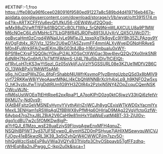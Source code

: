 #EXTINF:-1,froo
https://ffe080a96f6cee0280916f9580ed91227a8c589bd4d419716eb467a-apidata.googleusercontent.com/download/storage/v1/b/wyat/o/tt3915174.mp4?jk=ARTXCFFtVu6evQfUfkU56-i0EW4Wujf2QOgd-wMx98uDVwftTfEFlk61BQClCcBOLf1Wkz_5rQN9NrnWLAXCULU8a9P1MWM6cNOeC6iLdVMbHcS71LbGP8fR45JROPp8913UUyXrV_QX5CUWcD71-opBvcaHmt0zCrpd4WNaiUyLe9M1eJ3_tqxqXg11k8gyEc9IYBh35ZLPAzgy9YAVOgFdt4x_IR7jVIz_125hr2U6wDTASZsymFF4mmlALXyWvejDGNqHRAveSM0n4FuWrk9FAi2wdEKmJBkG03t4JBq-h16rUmbuaIu0xWY-BPSf8eCXrpF1QQGkcYGkuPi2ALXOSpCtXWjGac3bw4IevQ2Qy2Xo0lnkSNR6dNRH7NvGn6hfU7pTM11FANmS-Ul4L78ul5bJDIvTtCiEIQt-qf1RvLoH7cKS3wYtSpzl_Gz05sVkljFJuVzlY5GSSURL08e3KZUe1MDfV2B6COi_13WkBPxiV1MtWf5sAM-s6g_hiCizqPWsZGo_6fqFrShabbf4UWfrKsvmoP1yzBmtgUzbzQSd3x8bMIV9yjrf72RKKwW8jYVeoAawtMNkLI4kCbQhWNNBrXclrh4jxLp9_h9KNFO2w5xsO_hK3yzbiJfwTiVgDdtRUm1G9YH3ZOIR4x2PzIxjN5NY4ZOpZcquCQenNSKOWcuWJN-nfM6sUstWOEqTtEHtRpe62pxRpaP1_A7qoKlPrD0zg0ktC6jwzV33tjQi6zfetVrBKMU7v-Nd0vs9-iXAtB4FsltzGeVMSNEyHynvYVythAVriZrjWCJh8ygCExisWTkWD0xYacmlYxMexlL3ENHam1sRSWqAglZfBBWX8vPfMHq6OHlrlaD9MAg22VqVfctoGzfW-6Aybp47rqZhxJ8LZBjA2V6CaH9e81mHxY0aWpEvatM4BT-33-ZjUI0v-dgq1cdBU7w2c5fOMKDw8jgP-alYrfQJl_61Mzo_wsE28uaEzjyS9FIoypAgwEnxMFH4qnuZ-NSQIhIBPIWT3yd37UF5Eywp0_4lymHSZD0nPSHyue7jAHIXMSewyquWlCVJFJOgv41eB5kwzRL3K39_3q5tZvhQrW4CWWCPJm7szv5O-hlhQgWzclSsbEsP8uVWia3VQYyB3TtVpfp3ChyOSbpayb5TgfFFzdhq-rWHEqhBa2nJPwgg_C-Ikpi2u0k&isca=1
